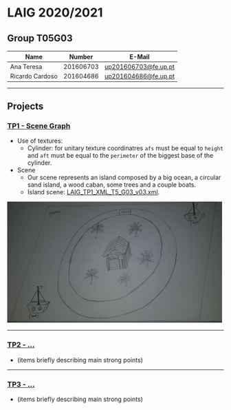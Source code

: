 # LAIG 2020/2021

## Group T05G03
| Name             | Number    | E-Mail                |
| ---------------- | --------- | --------------------- |
| Ana Teresa       | 201606703 | up201606703@fe.up.pt  |
| Ricardo Cardoso  | 201604686 | up201604686@fe.up.pt  |

----

## Projects

### [TP1 - Scene Graph](TP1)

- Use of textures:
  - Cylinder: for unitary texture coordinatres `afs` must be equal to `height` and `aft` must be equal to the `perimeter` of the biggest base of the cylinder.
- Scene
  - Our scene represents an island composed by a big ocean, a circular sand island, a wood caban, some trees and a couple boats.
  - Island scene: [LAIG_TP1_XML_T5_G03_v03.xml](TP1/scenes/LAIG_TP1_XML_T5_G03_v03.xml).

<img src="TP1/photos/draft.jpg" alt="Initial draft" width="500"/>

-----

### [TP2 - ...](TP2)
- (items briefly describing main strong points)

----

### [TP3 - ...](TP3)
- (items briefly describing main strong points)

